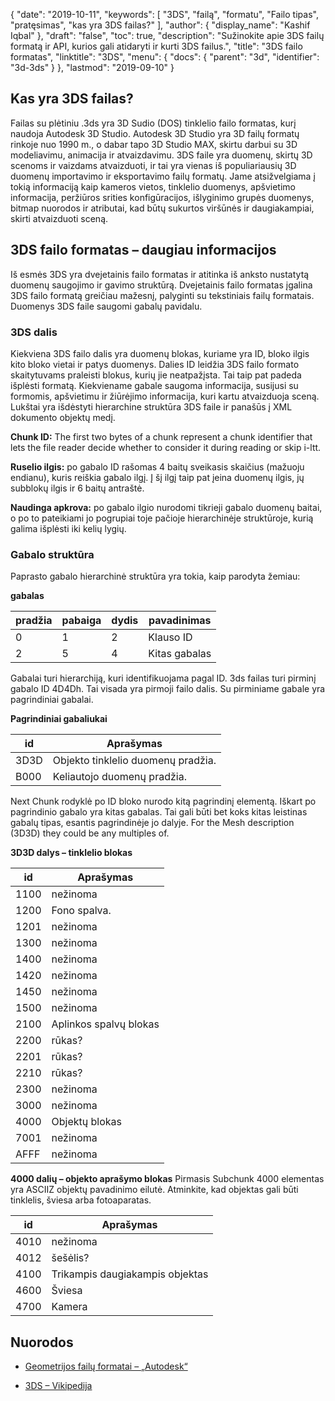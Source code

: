 {
  "date": "2019-10-11",
  "keywords": [
"3DS",
"failą",
"formatu",
"Failo tipas",
"pratęsimas",
"kas yra 3DS failas?"
],
  "author": {
    "display_name": "Kashif Iqbal"
},
  "draft": "false",
  "toc": true,
  "description": "Sužinokite apie 3DS failų formatą ir API, kurios gali atidaryti ir kurti 3DS failus.",
  "title": "3DS failo formatas",
  "linktitle": "3DS",
  "menu": {
    "docs": {
      "parent": "3d",
      "identifier": "3d-3ds"
}
},
  "lastmod": "2019-09-10"
}

## Kas yra 3DS failas?

Failas su plėtiniu .3ds yra 3D Sudio (DOS) tinklelio failo formatas, kurį naudoja Autodesk 3D Studio. Autodesk 3D Studio yra 3D failų formatų rinkoje nuo 1990 m., o dabar tapo 3D Studio MAX, skirtu darbui su 3D modeliavimu, animacija ir atvaizdavimu. 3DS faile yra duomenų, skirtų 3D scenoms ir vaizdams atvaizduoti, ir tai yra vienas iš populiariausių 3D duomenų importavimo ir eksportavimo failų formatų. Jame atsižvelgiama į tokią informaciją kaip kameros vietos, tinklelio duomenys, apšvietimo informacija, peržiūros srities konfigūracijos, išlyginimo grupės duomenys, bitmap nuorodos ir atributai, kad būtų sukurtos viršūnės ir daugiakampiai, skirti atvaizduoti sceną.

## 3DS failo formatas – daugiau informacijos
Iš esmės 3DS yra dvejetainis failo formatas ir atitinka iš anksto nustatytą duomenų saugojimo ir gavimo struktūrą. Dvejetainis failo formatas įgalina 3DS failo formatą greičiau mažesnį, palyginti su tekstiniais failų formatais. Duomenys 3DS faile saugomi gabalų pavidalu.

### 3DS dalis

Kiekviena 3DS failo dalis yra duomenų blokas, kuriame yra ID, bloko ilgis kito bloko vietai ir patys duomenys. Dalies ID leidžia 3DS failo formato skaitytuvams praleisti blokus, kurių jie neatpažįsta. Tai taip pat padeda išplėsti formatą. Kiekviename gabale saugoma informacija, susijusi su formomis, apšvietimu ir žiūrėjimo informacija, kuri kartu atvaizduoja sceną. Lukštai yra išdėstyti hierarchine struktūra 3DS faile ir panašūs į XML dokumento objektų medį.

**Chunk ID:** The first two bytes of a chunk represent a chunk identifier that lets the file reader decide whether to consider it during reading or skip i-ltt.

**Ruselio ilgis:** po gabalo ID rašomas 4 baitų sveikasis skaičius (mažuoju endianu), kuris reiškia gabalo ilgį. Į šį ilgį taip pat įeina duomenų ilgis, jų subblokų ilgis ir 6 baitų antraštė.

**Naudinga apkrova:** po gabalo ilgio nurodomi tikrieji gabalo duomenų baitai, o po to pateikiami jo pogrupiai toje pačioje hierarchinėje struktūroje, kurią galima išplėsti iki kelių lygių.

### Gabalo struktūra

Paprasto gabalo hierarchinė struktūra yra tokia, kaip parodyta žemiau:

**gabalas**

|pradžia|pabaiga|dydis|pavadinimas
--- | --- | --- | ---
|0|1|2|Klauso ID
|2|5|4|Kitas gabalas

Gabalai turi hierarchiją, kuri identifikuojama pagal ID. 3ds failas turi pirminį gabalo ID 4D4Dh. Tai visada yra pirmoji failo dalis. Su pirminiame gabale yra pagrindiniai gabalai.

**Pagrindiniai gabaliukai**

|id|Aprašymas
--- | ---
|3D3D|Objekto tinklelio duomenų pradžia.
|B000|Keliautojo duomenų pradžia.

Next Chunk rodyklė po ID bloko nurodo kitą pagrindinį elementą.
Iškart po pagrindinio gabalo yra kitas gabalas. Tai gali būti bet koks kitas leistinas gabalų tipas, esantis pagrindinėje jo dalyje.
For the Mesh description (3D3D) they could be any multiples of.

**3D3D dalys – tinklelio blokas**


|id|Aprašymas
--- | ---
|1100|nežinoma
|1200|Fono spalva.
|1201|nežinoma
|1300|nežinoma
|1400|nežinoma
|1420|nežinoma
|1450|nežinoma
|1500|nežinoma
|2100|Aplinkos spalvų blokas
|2200|rūkas?
|2201|rūkas?
|2210|rūkas?
|2300|nežinoma
|3000|nežinoma
|4000|Objektų blokas
|7001|nežinoma
|AFFF|nežinoma

**4000 dalių – objekto aprašymo blokas**
Pirmasis Subchunk 4000 elementas yra ASCIIZ objektų pavadinimo eilutė.
Atminkite, kad objektas gali būti tinklelis, šviesa arba fotoaparatas.

|id|Aprašymas
--- | ---
|4010|nežinoma
|4012|šešėlis?
|4100|Trikampis daugiakampis objektas
|4600|Šviesa
|4700|Kamera

## Nuorodos

* [Geometrijos failų formatai – „Autodesk“](https://help.autodesk.com/view/3DSMAX/2015/ENU/?guid=GUID-566E59EE-8221-4AC6-824B-5062C5AE0B32)

* [3DS – Vikipedija](https://en.wikipedia.org/wiki/.3ds)


